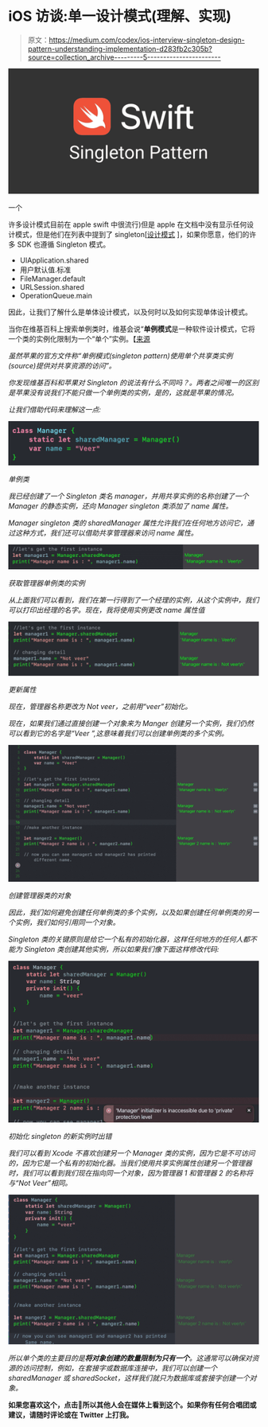 # iOS 访谈:单一设计模式(理解、实现)

> 原文：<https://medium.com/codex/ios-interview-singleton-design-pattern-understanding-implementation-d283fb2c305b?source=collection_archive---------5----------------------->

![](img/579483a40e08e4ba0ab642d207b8e9d9.png)

一个

许多设计模式目前在 apple swift 中很流行)但是 apple 在文档中没有显示任何设计模式，但是他们在列表中提到了 singleton[[设计模式](https://developer.apple.com/documentation/swift/cocoa_design_patterns) ]，如果你愿意，他们的许多 SDK 也遵循 Singleton 模式。

*   UIApplication.shared
*   用户默认值.标准
*   FileManager.default
*   URLSession.shared
*   OperationQueue.main

因此，让我们了解什么是单体设计模式，以及何时以及如何实现单体设计模式。

当你在维基百科上搜索单例类时，维基会说“**单例模式**是一种软件设计模式，它将一个类的实例化限制为一个“单个”实例。【[来源](https://en.wikipedia.org/wiki/Singleton_pattern)

*虽然苹果的官方文件称“单例模式(singleton pattern)使用单个共享类实例(source)提供对共享资源的访问”。*

*你发现维基百科和苹果对 Singleton 的说法有什么不同吗？。两者之间唯一的区别是苹果没有说我们不能只做一个单例类的实例，是的，这就是苹果的情况。*

*让我们借助代码来理解这一点:*

*![](img/0cd65bd7940488117af7194262952c67.png)*

*单例类*

*我已经创建了一个 Singleton 类名 manager，并用共享实例的名称创建了一个 Manager 的静态实例，还向 Manager singleton 类添加了 name 属性。*

*Manager singleton 类的 sharedManager 属性允许我们在任何地方访问它，通过这种方式，我们还可以借助共享管理器来访问 name 属性。*

*![](img/c06d7e750846b6f39cdc06967e99c809.png)*

*获取管理器单例类的实例*

*从上面我们可以看到，我们在第一行得到了一个经理的实例，从这个实例中，我们可以打印出经理的名字。现在，我将使用实例更改 name 属性值*

*![](img/98ffc1763c512e27fc44f337512e0f34.png)*

*更新属性*

*现在，管理器名称更改为 Not veer，之前用“veer”初始化。*

*现在，如果我们通过直接创建一个对象来为 Manger 创建另一个实例，我们仍然可以看到它的名字是“Veer ”,这意味着我们可以创建单例类的多个实例。*

*![](img/04add3c0c1bb50d34ae21d44e72f26fa.png)*

*创建管理器类的对象*

*因此，我们如何避免创建任何单例类的多个实例，以及如果创建任何单例类的另一个实例，我们如何引用同一个对象。*

*Singleton 类的关键原则是给它一个私有的初始化器，这样任何地方的任何人都不能为 Singleton 类创建其他实例，所以如果我们像下面这样修改代码:*

*![](img/d1e994bfc77f0b454fff56ec4eac0eb2.png)*

*初始化 singleton 的新实例时出错*

*我们可以看到 Xcode 不喜欢创建另一个 Manager 类的实例，因为它是不可访问的，因为它是一个私有的初始化器。当我们使用共享实例属性创建另一个管理器时，我们可以看到我们现在指向同一个对象，因为管理器 1 和管理器 2 的名称将与“Not Veer”相同。*

*![](img/b925d32812a7b58d8952b3473d4e0ac9.png)*

*所以单个类的主要目的是**将对象创建的数量限制为只有一个**。这通常可以确保对资源的访问控制，例如，在套接字或数据库连接中，我们可以创建一个 sharedManager 或 sharedSocket，这样我们就只为数据库或套接字创建一个对象。*

****如果您喜欢这个，点击💚所以其他人会在媒体上看到这个。如果你有任何合唱团或建议，请随时评论或在 Twitter 上打我。****
